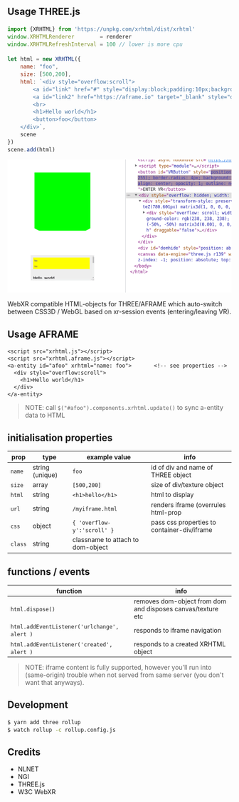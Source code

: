 ## Usage THREE.js

```js
import {XRHTML} from 'https://unpkg.com/xrhtml/dist/xrhtml'
window.XRHTMLRenderer        = renderer
window.XRHTMLRefreshInterval = 100 // lower is more cpu 

let html = new XRHTML({
    name: "foo",
    size: [500,200],
    html: `<div style="overflow:scroll">
        <a id="link" href="#" style="display:block;padding:10px;background:#FF0">foo</a>
        <a id="link2" href="https://aframe.io" target="_blank" style="display:block;padding:10px;background:#FF0">foo</a>
        <br>
        <h1>Hello world</h1>
        <button>foo</button>
    </div>`,
    scene
})
scene.add(html)
```

<center>
    <img src="https://raw.githubusercontent.com/coderofsalvation/XRHTML/master/.capture.gif"/>
</center>

WebXR compatible HTML-objects for THREE/AFRAME which auto-switch between CSS3D / WebGL based on xr-session events (entering/leaving VR).

## Usage AFRAME

```
<script src="xrhtml.js"></script>
<script src="xrhtml.aframe.js"></script>
<a-entity id="afoo" xrhtml="name: foo">       <!-- see properties -->
  <div style="overflow:scroll">
    <h1>Hello world</h1>
  </div>
</a-entity>
```

> NOTE: call `$("#afoo").components.xrhtml.update()` to sync a-entity data to HTML
 
## initialisation properties 

| prop | type | example value | info |
|-|-|-|-|
| `name` | string (unique) | `foo` | id of div and name of THREE object |
| `size`  | array | `[500,200]` | size of div/texture object |
| `html`  | string | `<h1>hello</h1>` | html to display |
| `url` | string | `/myiframe.html` | renders iframe (overrules html-prop |
| `css` | object | `{ 'overflow-y':'scroll' }` | pass css properties to container-div/iframe |
| `class` | string | classname to attach to dom-object | |

## functions / events

| function | info |
|-|-|
| `html.dispose()` | removes dom-object from dom and disposes canvas/texture etc |
| `html.addEventListener('urlchange', alert )` | responds to iframe navigation |
| `html.addEventListener('created', alert )` | responds to a created XRHTML object |

> NOTE: iframe content is fully supported, however you'll run into (same-origin) trouble when not served from same server (you don't want that anyways).

## Development

```sh
$ yarn add three rollup
$ watch rollup -c rollup.config.js 
```

## Credits

* NLNET
* NGI
* THREE.js
* W3C WebXR 
